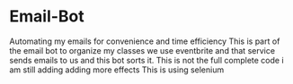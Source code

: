 # Email-Bot
Automating my emails for convenience and time efficiency
This is part of the email bot to organize my classes we use eventbrite and that service sends emails to us and this bot sorts it.
This is not the full complete code i am still adding adding more effects
This is using selenium

